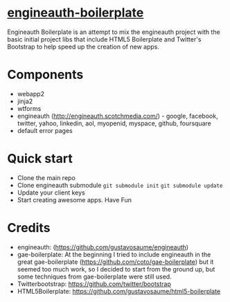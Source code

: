 # [engineauth-boilerplate](https://github.com/gustavosaume/engineauth-boilerplate)

Engineauth Boilerplate is an attempt to mix the engineauth project with the basic initial project libs that include HTML5 Boilerplate and Twitter's Bootstrap to help speed up the creation of new apps.

Components
==========

* webapp2
* jinja2
* wtforms
* engineauth (http://engineauth.scotchmedia.com/) - google, facebook, twitter, yahoo, linkedin, aol, myopenid, myspace, github, foursquare
* default error pages


Quick start
===========
* Clone the main repo
* Clone engineauth submodule
``git submodule init``
``git submodule update``
* Update your client keys
* Start creating awesome apps. Have Fun


Credits
=======
* engineauth: (https://github.com/gustavosaume/engineauth)
* gae-boilerplate: At the beginning I tried to include engineauth in the great gae-boilerplate (https://github.com/coto/gae-boilerplate) but it seemed too much work, so I decided to start from the ground up, but some techniques from gae-boilerplate were still used.
* Twitterbootstrap: https://github.com/twitter/bootstrap
* HTML5Boilerplate: https://github.com/gustavosaume/html5-boilerplate
